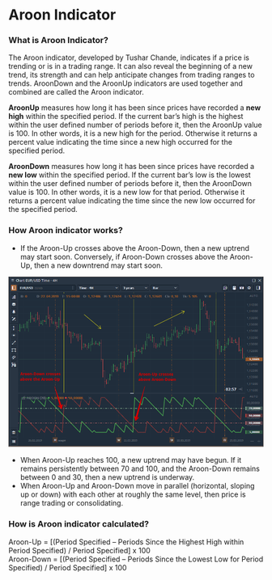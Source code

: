 # Aroon Indicator

### What is Aroon Indicator?

The Aroon indicator, developed by Tushar Chande, indicates if a price is trending or is in a trading range. It can also reveal the beginning of a new trend, its strength and can help anticipate changes from trading ranges to trends. AroonDown and the AroonUp indicators are used together and combined are called the Aroon indicator.

**AroonUp** measures how long it has been since prices have recorded a **new high** within the specified period. If the current bar’s high is the highest within the user defined number of periods before it, then the AroonUp value is 100. In other words, it is a new high for the period. Otherwise it returns a percent value indicating the time since a new high occurred for the specified period.

**AroonDown** measures how long it has been since prices have recorded a **new low** within the specified period. If the current bar’s low is the lowest within the user defined number of periods before it, then the AroonDown value is 100. In other words, it is a new low for that period. Otherwise it returns a percent value indicating the time since the new low occurred for the specified period.

### How Aroon indicator works?

* If the Aroon-Up crosses above the Aroon-Down, then a new uptrend may start soon. Conversely, if Aroon-Down crosses above the Aroon-Up, then a new downtrend may start soon.

![Aroon Indicator](../../../../.gitbook/assets/aroon-indicator.png)

* When Aroon-Up reaches 100, a new uptrend may have begun. If it remains persistently between 70 and 100, and the Aroon-Down remains between 0 and 30, then a new uptrend is underway.
* When Aroon-Up and Aroon-Down move in parallel \(horizontal, sloping up or down\) with each other at roughly the same level, then price is range trading or consolidating.

### How is Aroon indicator calculated?

Aroon-Up = \[\(Period Specified – Periods Since the Highest High within Period Specified\) / Period Specified\] x 100   
Aroon-Down = \[\(Period Specified – Periods Since the Lowest Low for Period Specified\) / Period Specified\] x 100

